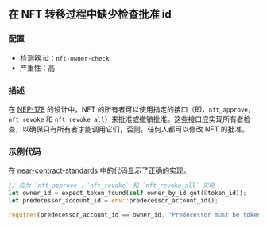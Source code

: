 ## 在 NFT 转移过程中缺少检查批准 id

### 配置

* 检测器 id：`nft-owner-check`
* 严重性：高

### 描述

在 [NEP-178](https://github.com/near/NEPs/blob/master/neps/nep-0178.md) 的设计中，NFT 的所有者可以使用指定的接口（即，`nft_approve`，`nft_revoke` 和 `nft_revoke_all`）来批准或撤销批准。这些接口应实现所有者检查，以确保只有所有者才能调用它们，否则，任何人都可以修改 NFT 的批准。

### 示例代码

在 [near-contract-standards](https://github.com/near/near-sdk-rs/blob/a903f8c44a7be363d960838d92afdb22d1ce8b87/near-contract-standards/src/non_fungible_token/approval/approval_impl.rs) 中的代码显示了正确的实现。

```rust
// 应为 `nft_approve`，`nft_revoke` 和 `nft_revoke_all` 实现
let owner_id = expect_token_found(self.owner_by_id.get(&token_id));
let predecessor_account_id = env::predecessor_account_id();

require!(predecessor_account_id == owner_id, "Predecessor must be token owner.");
```
